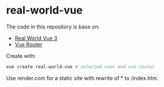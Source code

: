 # real-world-vue

The code in this repository is base on:

- [Real World Vue 3](https://www.vuemastery.com/courses/real-world-vue3)
- [Vue Router](https://www.vuemastery.com/courses/touring-vue-router)

Create with:

```bash
vue create real-world-vue # selected vuex and vue-router
```

Use render.com for a static site with rewrite of \* to /index.htm.
